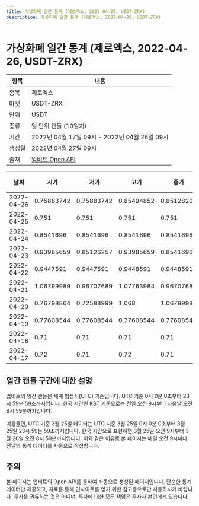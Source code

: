 ```yaml
---
title: 가상화폐 일간 통계 (제로엑스, 2022-04-26, USDT-ZRX)
description: 가상화폐 일간 통계 (제로엑스, 2022-04-26, USDT-ZRX)
---
```



가상화폐 일간 통계 (제로엑스, 2022-04-26, USDT-ZRX)
===

|항목|내용|
|--|--|
|종목|제로엑스|
|마켓|USDT-ZRX|
|단위|USDT|
|종류|일 단위 캔들 (10일치)|
|기간|2022년 04월 17일 09시 - 2022년 04월 26일 09시|
|생성일|2022년 04월 27일 09시|
|출처|[업비트 Open API](https://docs.upbit.com)|


|날짜|시가|저가|고가|종가|비고|
|--|--|--|--|--|--|
|2022-04-26|0.75883742|0.75883742|0.85494852|0.85128201|    |
|2022-04-25|0.751|0.751|0.751|0.751|    |
|2022-04-24|0.8541696|0.8541696|0.8541696|0.8541696|    |
|2022-04-23|0.93985659|0.85126257|0.93985659|0.8541696|    |
|2022-04-22|0.9447591|0.9447591|0.9448591|0.9448591|    |
|2022-04-21|1.06799989|0.96707689|1.07763984|0.96707689|    |
|2022-04-20|0.76798864|0.72588999|1.068|1.06799989|    |
|2022-04-19|0.77608544|0.77608544|0.77608544|0.77608544|    |
|2022-04-18|0.71|0.71|0.71|0.71|    |
|2022-04-17|0.72|0.71|0.72|0.71|    |


일간 캔들 구간에 대한 설명
---


업비트의 일간 캔들은 세계 협정시(UTC) 기준입니다. 
UTC 기준 0시 0분 0초부터 23시 59분 59초까지입니다. 
한국 시간인 KST 기준으로는 전일 오전 9시부터 다음날 오전 8시 59분까지입니다. 


예를들면, UTC 기준 3월 25일 데이터는 UTC 시준 3월 25일 0시 0분 0초부터 3월 25일 23시 59분 59초까지입니다. 
한국 시간으로 표현하면 3월 25일 오전 9시부터 3월 26일 오전 8시 59분까지입니다. 
이와 같은 이유로 본 페이지는 매일 오전 9시마다 전날의 통계 데이터를 자동으로 작성합니다. 


주의
---


본 페이지는 업비트의 Open API를 통하여 자동으로 생성된 페이지입니다. 
단순한 통계 데이터만 제공하고, 자료를 통해 인사이트를 얻기 위한 참고용으로만 사용하시기 바랍니다. 
투자를 권유하는 것은 아니며, 투자에 대한 모든 책임은 투자자 본인에게 있습니다. 

